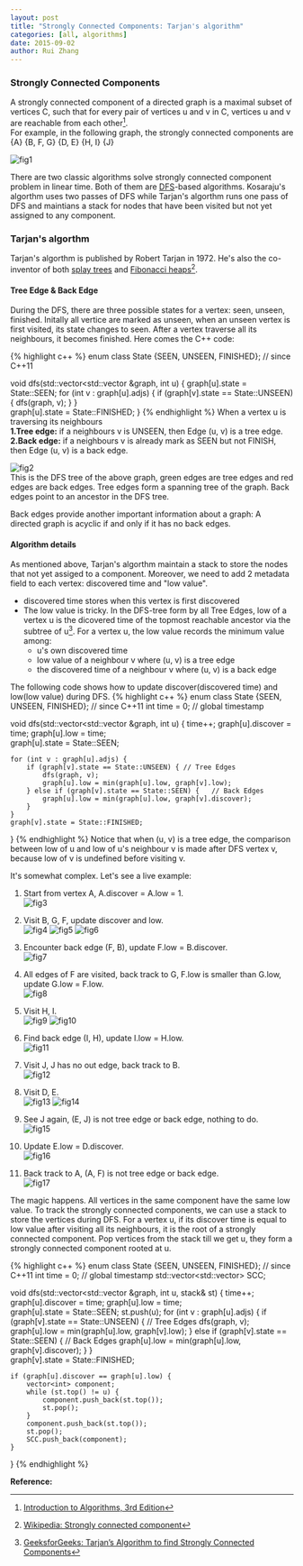 ```yaml
---
layout: post
title: "Strongly Connected Components: Tarjan's algorithm"
categories: [all, algorithms]
date: 2015-09-02
author: Rui Zhang
---
```


### Strongly Connected Components
A strongly connected component of a directed graph is a maximal subset of vertices C, such that for every pair of vertices u and v in C, vertices u and v are reachable from each other[^1].  
For example, in the following graph, the strongly connected components are {A} {B, F, G} {D, E} {H, I} {J}  

![fig1]

There are two classic algorithms solve strongly connected component problem in linear time. Both of them are [DFS](https://en.wikipedia.org/wiki/Depth-first_search)-based algorithms. Kosaraju's algorthm uses two passes of DFS while Tarjan's algorthm runs one pass of DFS and maintians a stack for nodes that have been visited but not yet assigned to any component.

### Tarjan's algorthm
Tarjan's algorthm is published by Robert Tarjan in 1972. He's also the co-inventor of both [splay trees](https://en.wikipedia.org/wiki/Splay_tree) and [Fibonacci heaps](https://en.wikipedia.org/wiki/Fibonacci_heap)[^2].

#### Tree Edge & Back Edge
During the DFS, there are three possible states for a vertex: seen, unseen, finished. Initally all vertice are marked as unseen, when an unseen vertex is first visited, its state changes to seen. After a vertex traverse all its neighbours, it becomes finished. Here comes the C++ code:  

{% highlight c++ %}
enum class State {SEEN, UNSEEN, FINISHED}; // since C++11

void dfs(std::vector<std::vector<int> &graph, int u) {
    graph[u].state = State::SEEN;
    for (int v : graph[u].adjs) {
        if (graph[v].state == State::UNSEEN) {
            dfs(graph, v);
        }
    }    
    graph[u].state = State::FINISHED;
}
{% endhighlight %}
When a vertex u is traversing its neighbours  
**1.Tree edge:** if a neighbours v is UNSEEN, then Edge (u, v) is a tree edge.  
**2.Back edge:** if a neighbours v is already mark as SEEN but not FINISH, then Edge (u, v) is a back edge.

![fig2]  
This is the DFS tree of the above graph, green edges are tree edges and red edges are back edges. Tree edges form a spanning tree of the graph. Back edges point to an ancestor in the DFS tree.

Back edges provide another important information about a graph: A directed graph is acyclic if and only if it has no back edges.

#### Algorithm details
As mentioned above, Tarjan's algorthm maintain a stack to store the nodes that not yet assiged to a component. Moreover, we need to add 2 metadata field to each vertex: discovered time and "low value".

* discovered time stores when this vertex is first discovered
* The low value is tricky. In the DFS-tree form by all Tree Edges, low of a vertex u is the dicovered time of the topmost reachable ancestor via the subtree of u[^3]. For a vertex u, the low value records the minimum value among: 
	* u's own discovered time
	* low value of a neighbour v where (u, v) is a tree edge
	* the discovered time of a neighbour v where (u, v) is a back edge

The following code shows how to update discover(discovered time) and low(low value) during DFS.
{% highlight c++ %}
enum class State {SEEN, UNSEEN, FINISHED}; // since C++11
int time = 0;                              // global timestamp

void dfs(std::vector<std::vector<int> &graph, int u) {
    time++;
    graph[u].discover = time;
    graph[u].low = time;    
    graph[u].state = State::SEEN;

    for (int v : graph[u].adjs) {
        if (graph[v].state == State::UNSEEN) { // Tree Edges
            dfs(graph, v);
            graph[u].low = min(graph[u].low, graph[v].low);
        } else if (graph[v].state == State::SEEN) {   // Back Edges
            graph[u].low = min(graph[u].low, graph[v].discover);
        }
    }    
    graph[v].state = State::FINISHED;
}
{% endhighlight %}
Notice that when (u, v) is a tree edge, the comparison between low of u and low of u's neighbour v is made after DFS vertex v, because low of v is undefined before visiting v.

It's somewhat complex. Let's see a live example:  

1. Start from vertex A, A.discover = A.low = 1.  
![fig3]  

2. Visit B, G, F, update discover and low.  
![fig4] ![fig5] ![fig6]  

3. Encounter back edge (F, B), update F.low = B.discover.  
![fig7]  

4. All edges of F are visited, back track to G, F.low is smaller than G.low, update G.low = F.low.  
![fig8]  

5. Visit H, I.  
![fig9] ![fig10]

6. Find back edge (I, H), update I.low = H.low.  
![fig11]  

7. Visit J, J has no out edge, back track to B.  
![fig12]  

8. Visit D, E.  
![fig13] ![fig14]  

9. See J again, (E, J) is not tree edge or back edge, nothing to do.  
![fig15]  

10. Update E.low = D.discover.  
![fig16]  

11. Back track to A, (A, F) is not tree edge or back edge.  
![fig17]  

The magic happens. All vertices in the same component have the same low value.
To track the strongly connected components, we can use a stack to store the vertices during DFS. For a vertex u, if its discover time is equal to low value after visiting all its neighbours, it is the root of a strongly connected component. Pop vertices from the stack till we get u, they form a strongly connected component rooted at u.

{% highlight c++ %}
enum class State {SEEN, UNSEEN, FINISHED}; // since C++11
int time = 0;                              // global timestamp
std::vector<std::vector<int>> SCC;

void dfs(std::vector<std::vector<int> &graph, int u, stack<int>& st) {
    time++;
    graph[u].discover = time;
    graph[u].low = time;    
    graph[u].state = State::SEEN;
    st.push(u);
    for (int v : graph[u].adjs) {
        if (graph[v].state == State::UNSEEN) { // Tree Edges
            dfs(graph, v);
            graph[u].low = min(graph[u].low, graph[v].low);
        } else if (graph[v].state == State::SEEN) {   // Back Edges
            graph[u].low = min(graph[u].low, graph[v].discover);
        }
    }    
    graph[v].state = State::FINISHED;

    if (graph[u].discover == graph[u].low) {
        vector<int> component;
        while (st.top() != u) {
            component.push_back(st.top());
            st.pop();
        }
        component.push_back(st.top());
        st.pop();
        SCC.push_back(component);
    }
}
{% endhighlight %}

**Reference:**

[^1]: [Introduction to Algorithms, 3rd Edition](http://www.amazon.com/Introduction-Algorithms-Edition-Thomas-Cormen/dp/0262033844)

[^2]: [Wikipedia: Strongly connected component](https://en.wikipedia.org/wiki/Strongly_connected_component)

[^3]: [GeeksforGeeks: Tarjan’s Algorithm to find Strongly Connected Components](http://www.geeksforgeeks.org/tarjan-algorithm-find-strongly-connected-components/)

[fig1]: /assets/SCC/fig1.png

[fig2]: /assets/SCC/fig2.png

[fig3]: /assets/SCC/fig3.png

[fig4]: /assets/SCC/fig4.png

[fig5]: /assets/SCC/fig5.png

[fig6]: /assets/SCC/fig6.png

[fig7]: /assets/SCC/fig7.png

[fig8]: /assets/SCC/fig8.png

[fig9]: /assets/SCC/fig9.png

[fig10]: /assets/SCC/fig10.png

[fig11]: /assets/SCC/fig11.png

[fig12]: /assets/SCC/fig12.png

[fig13]: /assets/SCC/fig13.png

[fig14]: /assets/SCC/fig14.png

[fig15]: /assets/SCC/fig15.png

[fig16]: /assets/SCC/fig16.png

[fig17]: /assets/SCC/fig17.png
